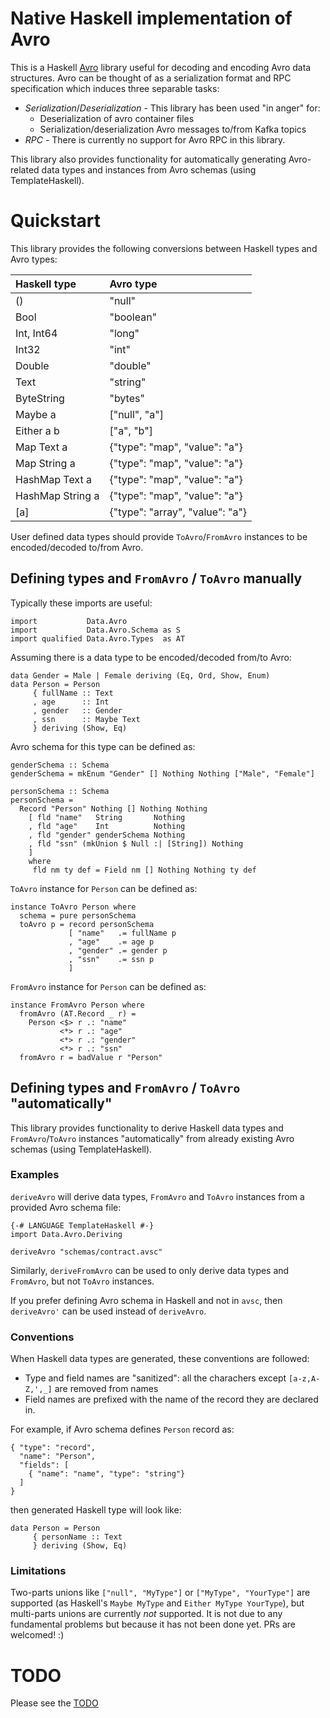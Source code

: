 # Native Haskell implementation of Avro

This is a Haskell [Avro](https://avro.apache.org/) library useful for decoding
and encoding Avro data structures.  Avro can be thought of as a serialization
format and RPC specification which induces three separable tasks:

* *Serialization*/*Deserialization* - This library has been used "in anger" for:
  - Deserialization of avro container files
  - Serialization/deserialization Avro messages to/from Kafka topics
* *RPC* - There is currently no support for Avro RPC in this library.

This library also provides functionality for automatically generating Avro-related data types and instances from Avro schemas (using TemplateHaskell).

# Quickstart

This library provides the following conversions between Haskell types and Avro types:

| Haskell type      | Avro type                       |
|:------------------|:--------------------------------|
| ()                | "null"                          |
| Bool              | "boolean"                       |
| Int, Int64        | "long"                          |
| Int32             | "int"                           |
| Double            | "double"                        |
| Text              | "string"                        |
| ByteString        | "bytes"                         |
| Maybe a           | ["null", "a"]                   |
| Either a b        | ["a", "b"]                      |
| Map Text a        | {"type": "map", "value": "a"}   |
| Map String a      | {"type": "map", "value": "a"}   |
| HashMap Text a    | {"type": "map", "value": "a"}   |
| HashMap String a  | {"type": "map", "value": "a"}   |
| [a]               | {"type": "array", "value": "a"} |

User defined data types should provide `ToAvro`/`FromAvro` instances to be encoded/decoded to/from Avro.

## Defining types and `FromAvro` / `ToAvro` manually

Typically these imports are useful:
```
import           Data.Avro
import           Data.Avro.Schema as S
import qualified Data.Avro.Types  as AT
```

Assuming there is a data type to be encoded/decoded from/to Avro:
```
data Gender = Male | Female deriving (Eq, Ord, Show, Enum)
data Person = Person
     { fullName :: Text
     , age      :: Int
     , gender   :: Gender
     , ssn      :: Maybe Text
     } deriving (Show, Eq)
```

Avro schema for this type can be defined as:
```
genderSchema :: Schema
genderSchema = mkEnum "Gender" [] Nothing Nothing ["Male", "Female"]

personSchema :: Schema
personSchema =
  Record "Person" Nothing [] Nothing Nothing
    [ fld "name"   String       Nothing
    , fld "age"    Int          Nothing
    , fld "gender" genderSchema Nothing
    , fld "ssn" (mkUnion $ Null :| [String]) Nothing
    ]
    where
     fld nm ty def = Field nm [] Nothing Nothing ty def
```

`ToAvro` instance for `Person` can be defined as:
```
instance ToAvro Person where
  schema = pure personSchema
  toAvro p = record personSchema
             [ "name"   .= fullName p
             , "age"    .= age p
             , "gender" .= gender p
             , "ssn"    .= ssn p
             ]
```

`FromAvro` instance for `Person` can be defined as:
```
instance FromAvro Person where
  fromAvro (AT.Record _ r) =
    Person <$> r .: "name"
           <*> r .: "age"
           <*> r .: "gender"
           <*> r .: "ssn"
  fromAvro r = badValue r "Person"
```

## Defining types and `FromAvro` / `ToAvro` "automatically"
This library provides functionality to derive Haskell data types and `FromAvro`/`ToAvro` instances "automatically" from already existing Avro schemas (using TemplateHaskell).

### Examples

`deriveAvro` will derive data types, `FromAvro` and `ToAvro` instances from a provided Avro schema file:
```
{-# LANGUAGE TemplateHaskell #-}
import Data.Avro.Deriving

deriveAvro "schemas/contract.avsc"
```

Similarly, `deriveFromAvro` can be used to only derive data types and `FromAvro`, but not `ToAvro` instances.

If you prefer defining Avro schema in Haskell and not in `avsc`, then `deriveAvro'` can be used instead of `deriveAvro`.

### Conventions
When Haskell data types are generated, these conventions are followed:

- Type and field names are "sanitized":
all the charachers except `[a-z,A-Z,',_]` are removed from names
- Field names are prefixed with the name of the record they are declared in.

For example, if Avro schema defines `Person` record as:
```
{ "type": "record",
  "name": "Person",
  "fields": [
    { "name": "name", "type": "string"}
  ]
}
```

then generated Haskell type will look like:
```
data Person = Person
     { personName :: Text
     } deriving (Show, Eq)
```

### Limitations
Two-parts unions like `["null", "MyType"]` or `["MyType", "YourType"]` are supported (as Haskell's `Maybe MyType` and `Either MyType YourType`), but multi-parts unions are currently _not_ supported.
It is not due to any fundamental problems but because it has not been done yet. PRs are welcomed! :)
# TODO
Please see the [TODO](TODO)
